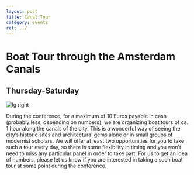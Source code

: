 ```yaml
---
layout: post
title: Canal Tour
category: events
rel: ../
---
```


# Boat Tour through the Amsterdam Canals

## Thursday-Saturday

![lg right](../assets/Canals.png)

During the conference, for a maximum of 10 Euros payable in cash (probably less, depending on numbers), we are organizing boat tours of ca. 1 hour along the canals of the city. This is a wonderful way of seeing the city’s historic sites and architectural gems alone or in small groups of modernist scholars. We will offer at least two opportunities for you to take such a tour every day, so there is some flexibility in timing and you won’t need to miss any particular panel in order to take part. For us to get an idea of numbers, please let us know if you are interested in taking a such boat tour at some point during the conference. 